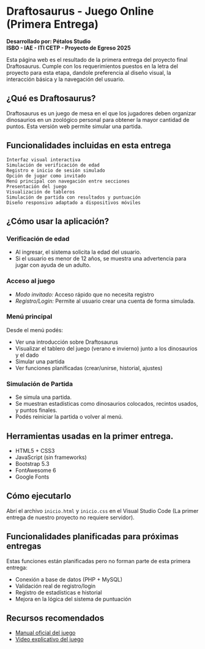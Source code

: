 #  Draftosaurus - Juego Online (Primera Entrega)

   **Desarrollado por: Pétalos Studio**  
   **ISBO - IAE - ITI CETP - Proyecto de Egreso 2025**

   Esta página web es el resultado de la primera entrega del proyecto final Draftosaurus. Cumple con los requerimientos puestos en la letra del proyecto para esta etapa, dandole preferencia al diseño visual, la interacción básica y la navegación del usuario.


   ##  ¿Qué es Draftosaurus?

   Draftosaurus es un juego de mesa en el que los jugadores deben organizar dinosaurios en un zoológico personal para obtener la mayor cantidad de puntos. Esta versión web permite simular una partida.

   

   ##  Funcionalidades incluidas en esta entrega  

    Interfaz visual interactiva  
    Simulación de verificación de edad  
    Registro e inicio de sesión simulado   
    Opción de jugar como invitado  
    Menú principal con navegación entre secciones  
    Presentación del juego  
    Visualización de tableros  
    Simulación de partida con resultados y puntuación  
    Diseño responsivo adaptado a dispositivos móviles  



   ## ¿Cómo usar la aplicación?

   ###  Verificación de edad
   - Al ingresar, el sistema solicita la edad del usuario.
   - Si el usuario es menor de 12 años, se muestra una advertencia para jugar con ayuda de un adulto.

   ### Acceso al juego
   - *Modo invitado:* Acceso rápido que no necesita registro
   - *Registro/Login:* Permite al usuario crear una cuenta de forma simulada.

   ### Menú principal
   Desde el menú podés:
   - Ver una introducción sobre Draftosaurus
   - Visualizar el tablero del juego (verano e invierno) junto a los dinosaurios y el dado  
   - Simular una partida
   - Ver funciones planificadas (crear/unirse, historial, ajustes)

   ### Simulación de Partida
   - Se simula una partida.
   - Se muestran estadísticas como dinosaurios colocados, recintos usados, y puntos finales.
   - Podés reiniciar la partida o volver al menú.


   ## Herramientas usadas en la primer entrega.

   - HTML5 + CSS3
   - JavaScript (sin frameworks)
   - Bootstrap 5.3
   - FontAwesome 6
   - Google Fonts







   ## Cómo ejecutarlo 

 Abrí el archivo `inicio.html` y `inicio.css` en el Visual Studio Code (La primer entrega de nuestro proyecto no requiere servidor).



   ## Funcionalidades planificadas para próximas entregas

   Estas funciones están planificadas pero no forman parte de esta primera entrega:

   - Conexión a base de datos (PHP + MySQL)
   - Validación real de registro/login
   - Registro de estadísticas e historial
   - Mejora en la lógica del sistema de puntuación
   




   ## Recursos recomendados

   - [Manual oficial del juego](https://drive.google.com/file/d/138qY_aZfQ-RXYDA0j6HshSk-_1mmJIrG/view)
   - [Video explicativo del juego](https://www.youtube.com/watch?v=-ZyFqRNkiAU)
